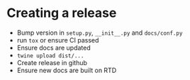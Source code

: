# Creating a release

- Bump version in `setup.py`, `__init__.py` and `docs/conf.py`
- run `tox` or ensure CI passed
- Ensure docs are updated
- `twine upload dist/...`
- Create release in github
- Ensure new docs are built on RTD
